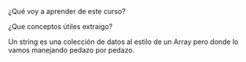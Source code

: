 

¿Qué voy a aprender de este curso?

¿Que conceptos útiles extraigo?

Un string es una colección de datos	al estilo de un Array pero donde lo vamos manejando pedazo por pedazo.